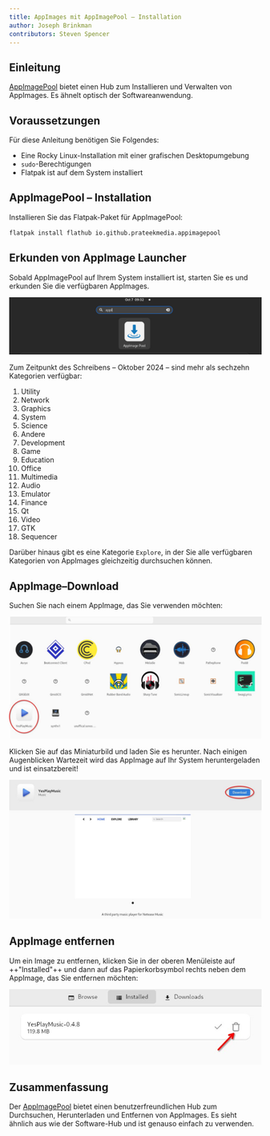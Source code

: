 ```yaml
---
title: AppImages mit AppImagePool — Installation
author: Joseph Brinkman
contributors: Steven Spencer
---
```


## Einleitung

[AppImagePool](https://github.com/prateekmedia/appimagepool) bietet einen Hub zum Installieren und Verwalten von AppImages. Es ähnelt optisch der Softwareanwendung.

## Voraussetzungen

Für diese Anleitung benötigen Sie Folgendes:

- Eine Rocky Linux-Installation mit einer grafischen Desktopumgebung
- `sudo`-Berechtigungen
- Flatpak ist auf dem System installiert

## AppImagePool – Installation

Installieren Sie das Flatpak-Paket für AppImagePool:

```bash
flatpak install flathub io.github.prateekmedia.appimagepool
```

## Erkunden von AppImage Launcher

Sobald AppImagePool auf Ihrem System installiert ist, starten Sie es und erkunden Sie die verfügbaren AppImages.

![Launching AppImagePool](images/appimagepool/appimagepool_launch.jpg)

Zum Zeitpunkt des Schreibens – Oktober 2024 – sind mehr als sechzehn Kategorien verfügbar:

1. Utility
2. Network
3. Graphics
4. System
5. Science
6. Andere
7. Development
8. Game
9. Education
10. Office
11. Multimedia
12. Audio
13. Emulator
14. Finance
15. Qt
16. Video
17. GTK
18. Sequencer

Darüber hinaus gibt es eine Kategorie `Explore`, in der Sie alle verfügbaren Kategorien von AppImages gleichzeitig durchsuchen können.

## AppImage–Download

Suchen Sie nach einem AppImage, das Sie verwenden möchten:

![select\_AppImage](images/appimagepool/appimagepool_select.jpg)

Klicken Sie auf das Miniaturbild und laden Sie es herunter. Nach einigen Augenblicken Wartezeit wird das AppImage auf Ihr System heruntergeladen und ist einsatzbereit!

![downloaded AppImage](images/appimagepool/appimagepool_download.jpg)

## AppImage entfernen

Um ein Image zu entfernen, klicken Sie in der oberen Menüleiste auf ++"Installed"++ und dann auf das Papierkorbsymbol rechts neben dem AppImage, das Sie entfernen möchten:

![Remove AppImage](images/appimagepool/appimagepool_remove.jpg)

## Zusammenfassung

Der [AppImagePool](https://github.com/prateekmedia/appimagepool) bietet einen benutzerfreundlichen Hub zum Durchsuchen, Herunterladen und Entfernen von AppImages. Es sieht ähnlich aus wie der Software-Hub und ist genauso einfach zu verwenden.
